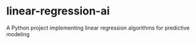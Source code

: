# linear-regression-ai
A Python project implementing linear regression algorithms for predictive modeling
